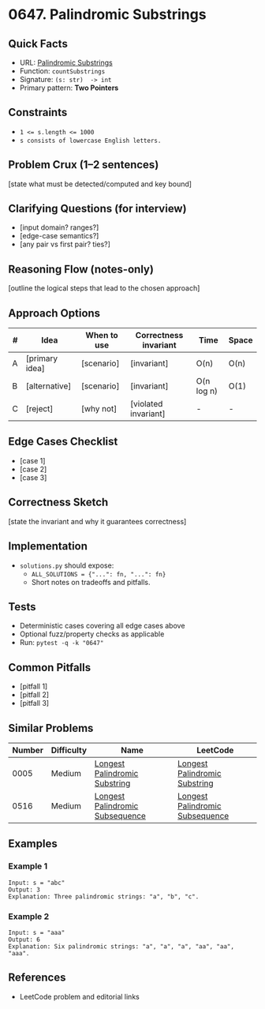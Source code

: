 # 0647. Palindromic Substrings

## Quick Facts

- URL: [Palindromic Substrings](https://leetcode.com/problems/palindromic-substrings/)
- Function: `countSubstrings`
- Signature: `(s: str)  -> int`
- Primary pattern: **Two Pointers**

## Constraints

- `1 <= s.length <= 1000`
- `s consists of lowercase English letters.`

## Problem Crux (1–2 sentences)

[state what must be detected/computed and key bound]

## Clarifying Questions (for interview)

- [input domain? ranges?]
- [edge-case semantics?]
- [any pair vs first pair? ties?]

## Reasoning Flow (notes-only)

[outline the logical steps that lead to the chosen approach]

## Approach Options

| # | Idea | When to use | Correctness invariant | Time | Space |
|---|------|-------------|-----------------------|------|-------|
| A | [primary idea] | [scenario] | [invariant] | O(n) | O(n) |
| B | [alternative] | [scenario] | [invariant] | O(n log n) | O(1) |
| C | [reject] | [why not] | [violated invariant] | - | - |

## Edge Cases Checklist

- [case 1]
- [case 2]
- [case 3]

## Correctness Sketch

[state the invariant and why it guarantees correctness]

## Implementation

- `solutions.py` should expose:
  - `ALL_SOLUTIONS = {"...": fn, "...": fn}`
  - Short notes on tradeoffs and pitfalls.

## Tests

- Deterministic cases covering all edge cases above
- Optional fuzz/property checks as applicable
- Run: `pytest -q -k "0647"`

## Common Pitfalls

- [pitfall 1]
- [pitfall 2]
- [pitfall 3]

## Similar Problems

| Number | Difficulty | Name | LeetCode |
|---|---|---|---|
| 0005 | Medium | [Longest Palindromic Substring](../0005-longest-palindromic-substring/readme.md) | [Longest Palindromic Substring](https://leetcode.com/problems/longest-palindromic-substring/) |
| 0516 | Medium | [Longest Palindromic Subsequence](../0516-longest-palindromic-subsequence/readme.md) | [Longest Palindromic Subsequence](https://leetcode.com/problems/longest-palindromic-subsequence/) |

## Examples

### Example 1

```text
Input: s = "abc"
Output: 3
Explanation: Three palindromic strings: "a", "b", "c".
```

### Example 2

```text
Input: s = "aaa"
Output: 6
Explanation: Six palindromic strings: "a", "a", "a", "aa", "aa", "aaa".
```

## References

- LeetCode problem and editorial links
